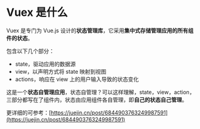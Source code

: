 # Vuex 是什么

Vuex 是专门为 Vue.js 设计的**状态管理库**，它采用**集中式存储管理应用的所有组件的状态**。

包含以下几个部分：

- state，驱动应用的数据源
- view，以声明方式将 state 映射到视图
- actions，响应在 view 上的用户输入导致的状态变化

这是一个**状态自管理应用**，状态自管理？可以这样理解，state，view，action，三部分都写在了组件内，状态由应用组件各自管理，即**自己的状态自己管理**。

更详细的可参考：[https://juejin.cn/post/6844903763249987591](https://juejin.cn/post/6844903763249987591)
